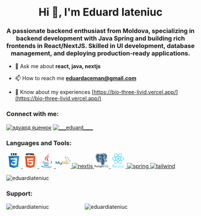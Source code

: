 <h1 align="center">Hi 👋, I'm Eduard Iateniuc</h1>
<h3 align="center">A passionate backend enthusiast from Moldova, specializing in backend development with Java Spring and building rich frontends in React/NextJS. Skilled in UI development, database management, and deploying production-ready applications.</h3>

- 💬 Ask me about **react, java, nextjs**

- 📫 How to reach me **eduardaceman@gmail.com**

- 📄 Know about my experiences [https://bio-three-livid.vercel.app/](https://bio-three-livid.vercel.app/)

<h3 align="left">Connect with me:</h3>
<p align="left">
<a href="[https://linkedin.com/in/эдуард яценюк](https://www.linkedin.com/in/%D1%8D%D0%B4%D1%83%D0%B0%D1%80%D0%B4-%D1%8F%D1%86%D0%B5%D0%BD%D1%8E%D0%BA-a51677278/)" target="blank"><img align="center" src="https://raw.githubusercontent.com/rahuldkjain/github-profile-readme-generator/master/src/images/icons/Social/linked-in-alt.svg" alt="эдуард яценюк" height="30" width="40" /></a>
<a href="https://instagram.com/___eduard____" target="blank"><img align="center" src="https://raw.githubusercontent.com/rahuldkjain/github-profile-readme-generator/master/src/images/icons/Social/instagram.svg" alt="___eduard____" height="30" width="40" /></a>
</p>

<h3 align="left">Languages and Tools:</h3>
<p align="left"> <a href="https://www.w3schools.com/css/" target="_blank" rel="noreferrer"> <img src="https://raw.githubusercontent.com/devicons/devicon/master/icons/css3/css3-original-wordmark.svg" alt="css3" width="40" height="40"/> </a> <a href="https://www.w3.org/html/" target="_blank" rel="noreferrer"> <img src="https://raw.githubusercontent.com/devicons/devicon/master/icons/html5/html5-original-wordmark.svg" alt="html5" width="40" height="40"/> </a> <a href="https://www.java.com" target="_blank" rel="noreferrer"> <img src="https://raw.githubusercontent.com/devicons/devicon/master/icons/java/java-original.svg" alt="java" width="40" height="40"/> </a> <a href="https://www.mysql.com/" target="_blank" rel="noreferrer"> <img src="https://raw.githubusercontent.com/devicons/devicon/master/icons/mysql/mysql-original-wordmark.svg" alt="mysql" width="40" height="40"/> </a> <a href="https://nextjs.org/" target="_blank" rel="noreferrer"> <img src="https://cdn.worldvectorlogo.com/logos/nextjs-2.svg" alt="nextjs" width="40" height="40"/> </a> <a href="https://www.postgresql.org" target="_blank" rel="noreferrer"> <img src="https://raw.githubusercontent.com/devicons/devicon/master/icons/postgresql/postgresql-original-wordmark.svg" alt="postgresql" width="40" height="40"/> </a> <a href="https://reactjs.org/" target="_blank" rel="noreferrer"> <img src="https://raw.githubusercontent.com/devicons/devicon/master/icons/react/react-original-wordmark.svg" alt="react" width="40" height="40"/> </a> <a href="https://spring.io/" target="_blank" rel="noreferrer"> <img src="https://www.vectorlogo.zone/logos/springio/springio-icon.svg" alt="spring" width="40" height="40"/> </a> <a href="https://tailwindcss.com/" target="_blank" rel="noreferrer"> <img src="https://www.vectorlogo.zone/logos/tailwindcss/tailwindcss-icon.svg" alt="tailwind" width="40" height="40"/> </a> </p>


<p><img align="center" src="https://github-readme-stats.vercel.app/api/top-langs?username=eduardiateniuc&show_icons=true&locale=en&layout=compact" alt="eduardiateniuc" /></p>

<h3 align="left">Support:</h3>
<p><a href="https://www.buymeacoffee.com/eduardiateniuc"> <img align="left" src="https://cdn.buymeacoffee.com/buttons/v2/default-yellow.png" height="50" width="210" alt="eduardiateniuc" /></a><a href="https://ko-fi.com/eduardiateniuc"> <img align="left" src="https://cdn.ko-fi.com/cdn/kofi3.png?v=3" height="50" width="210" alt="eduardiateniuc" /></a></p><br><br>



